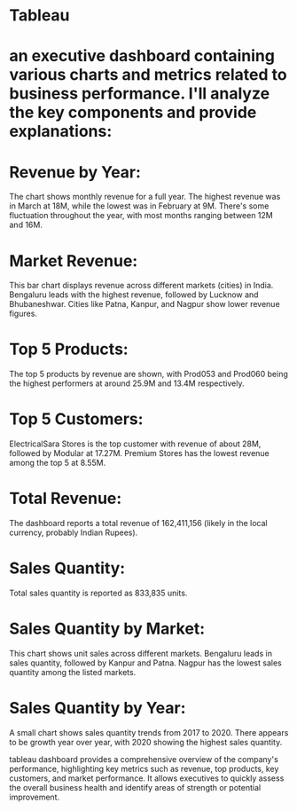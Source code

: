 # Tableau

# an executive dashboard containing various charts and metrics related to business performance. I'll analyze the key components and provide explanations:

# Revenue by Year:
The chart shows monthly revenue for a full year. The highest revenue was in March at 18M, while the lowest was in February at 9M. There's some fluctuation throughout the year, with most months ranging between 12M and 16M.
# Market Revenue:
This bar chart displays revenue across different markets (cities) in India. Bengaluru leads with the highest revenue, followed by Lucknow and Bhubaneshwar. Cities like Patna, Kanpur, and Nagpur show lower revenue figures.
# Top 5 Products:
The top 5 products by revenue are shown, with Prod053 and Prod060 being the highest performers at around 25.9M and 13.4M respectively.
# Top 5 Customers:
ElectricalSara Stores is the top customer with revenue of about 28M, followed by Modular at 17.27M. Premium Stores has the lowest revenue among the top 5 at 8.55M.
# Total Revenue:
The dashboard reports a total revenue of 162,411,156 (likely in the local currency, probably Indian Rupees).
# Sales Quantity:
Total sales quantity is reported as 833,835 units.
# Sales Quantity by Market:
This chart shows unit sales across different markets. Bengaluru leads in sales quantity, followed by Kanpur and Patna. Nagpur has the lowest sales quantity among the listed markets.
# Sales Quantity by Year:
A small chart shows sales quantity trends from 2017 to 2020. There appears to be growth year over year, with 2020 showing the highest sales quantity.

tableau dashboard provides a comprehensive overview of the company's performance, highlighting key metrics such as revenue, top products, key customers, and market performance. It allows executives to quickly assess the overall business health and identify areas of strength or potential improvement.
